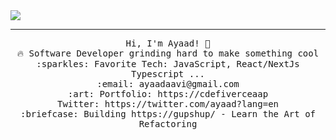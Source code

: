 <img src="https://raw.githubusercontent.com/saadpasta/saadpasta/master/Banner%20.png"/>
 <hr></hr>
<p align="center">
  <samp>
    Hi, I'm Ayaad! 👋 <br>
    🔥 Software Developer grinding hard to make something cool  <br>
    :sparkles: Favorite Tech: JavaScript, React/NextJs Typescript ... <br>
    :email:	ayaadaavi@gmail.com <br>
    :art: Portfolio: https://cdefiverceaap <br>
                Twitter: https://twitter.com/ayaad?lang=en<br>
  :briefcase: Building https://gupshup/ - Learn the Art of Refactoring <br>

  </samp>
</p>

